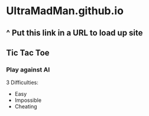 # UltraMadMan.github.io
## ^ Put this link in a URL to load up site

## Tic Tac Toe
### Play against AI
3 Difficulties:
* Easy
* Impossible
* Cheating

